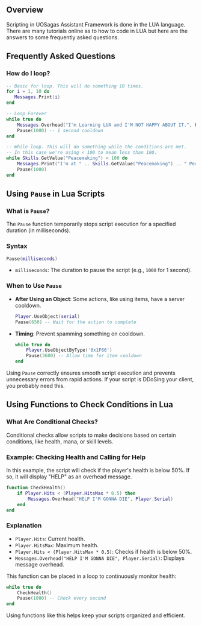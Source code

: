 ## Overview
Scripting in UOSagas Assistant Framework is done in the LUA language. There are many tutorials online as to how to code in LUA but here are the answers to some frequently asked questions. 

## Frequently Asked Questions

### How do I loop?
```lua
-- Basic for loop. This will do something 10 times.
for i = 1, 10 do
   Messages.Print(i)
end

-- Loop Forever
while true do
    Messages.Overhead("I'm Learning LUA and I'M NOT HAPPY ABOUT IT.", Player.Serial)
    Pause(1000) -- 1 second cooldown
end

-- While loop. This will do something while the conditions are met.
-- In this case we're using < 100 to mean less than 100.
while Skills.GetValue("Peacemaking") < 100 do
    Messages.Print("I'm at " .. Skills.GetValue("Peacemaking") .. " Peacemaking.")
    Pause(1000)
end
```

## Using `Pause` in Lua Scripts  

### What is `Pause`?  
The `Pause` function temporarily stops script execution for a specified duration (in milliseconds).  

### Syntax  
```lua
Pause(milliseconds)
```
- `milliseconds`: The duration to pause the script (e.g., `1000` for 1 second).  

### When to Use `Pause`  
- **After Using an Object**: Some actions, like using items, have a server cooldown.  
  ```lua
  Player.UseObject(serial)
  Pause(650) -- Wait for the action to complete  
  ```

- **Timing**: Prevent spamming something on cooldown.  
  ```lua
  while true do  
      Player.UseObjectByType('0x1F66')
      Pause(3600) -- Allow time for item cooldown  
  end  
  ```  

Using `Pause` correctly ensures smooth script execution and prevents unnecessary errors from rapid actions.
If your script is DDoSing your client, you probably need this.

## Using Functions to Check Conditions in Lua  

### What Are Conditional Checks?  
Conditional checks allow scripts to make decisions based on certain conditions, like health, mana, or skill levels.  

### Example: Checking Health and Calling for Help  
In this example, the script will check if the player's health is below 50%. If so, it will display "HELP" as an overhead message.  

```lua
function CheckHealth()
    if Player.Hits < (Player.HitsMax * 0.5) then
        Messages.Overhead("HELP I'M GONNA DIE", Player.Serial)
    end
end
```

### Explanation  
- `Player.Hits`: Current health.  
- `Player.HitsMax`: Maximum health.  
- `Player.Hits < (Player.HitsMax * 0.5)`: Checks if health is below 50%.  
- `Messages.Overhead("HELP I'M GONNA DIE", Player.Serial)`: Displays message overhead.  

This function can be placed in a loop to continuously monitor health:  

```lua
while true do
    CheckHealth()
    Pause(1000) -- Check every second
end
```

Using functions like this helps keep your scripts organized and efficient.


